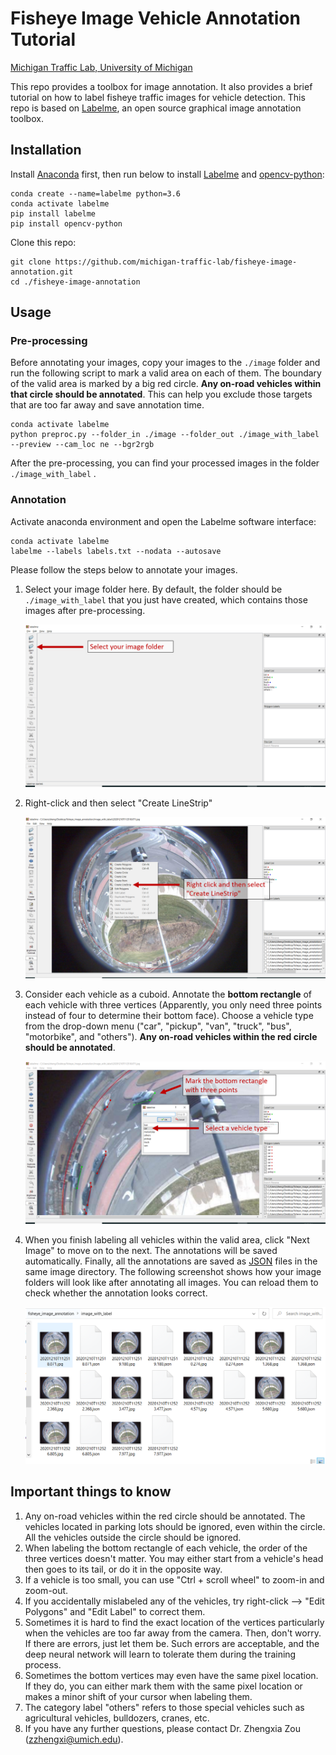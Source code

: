 # Fisheye Image Vehicle Annotation Tutorial

[Michigan Traffic Lab, University of Michigan](https://traffic.engin.umich.edu/)

This repo provides a toolbox for image annotation. It also provides a brief tutorial on how to label fisheye traffic images for vehicle detection. This repo is based on [Labelme](https://github.com/wkentaro/labelme), an open source graphical image annotation toolbox.



## Installation

Install [Anaconda](https://www.continuum.io/downloads) first, then run below to install [Labelme](https://github.com/wkentaro/labelme) and [opencv-python](https://pypi.org/project/opencv-python/):

```shell
conda create --name=labelme python=3.6
conda activate labelme
pip install labelme
pip install opencv-python
```

Clone this repo:

```shell
git clone https://github.com/michigan-traffic-lab/fisheye-image-annotation.git 
cd ./fisheye-image-annotation
```

## Usage

### Pre-processing

Before annotating your images, copy your images to the `./image` folder and run the following script to mark a valid area on each of them. The boundary of the valid area is marked by a big red circle. **Any on-road vehicles within that circle should be annotated**. This can help you exclude those targets that are too far away and save annotation time. 

```shell
conda activate labelme
python preproc.py --folder_in ./image --folder_out ./image_with_label --preview --cam_loc ne --bgr2rgb
```

After the pre-processing, you can find your processed images in the folder `./image_with_label` .

### Annotation

Activate anaconda environment and open the Labelme software interface:

```shell
conda activate labelme
labelme --labels labels.txt --nodata --autosave
```

Please follow the steps below to annotate your images.

1. Select your image folder here. By default, the folder should be `./image_with_label` that you just have created, which contains those images after pre-processing.

   ![](./gallery/1.png)

2. Right-click and then select "Create LineStrip"

   ![](./gallery/2.png)

3. Consider each vehicle as a cuboid. Annotate the **bottom rectangle** of each vehicle with three vertices (Apparently, you only need three points instead of four to determine their bottom face). Choose a vehicle type from the drop-down menu ("car", "pickup", "van", "truck", "bus", "motorbike", and "others"). **Any on-road vehicles within the red circle should be annotated**. 

   ![](./gallery/3.png)

4. When you finish labeling all vehicles within the valid area, click "Next Image" to move on to the next. The annotations will be saved automatically. Finally, all the annotations are saved as [JSON](http://www.json.org/) files in the same image directory. The following screenshot shows how your image folders will look like after annotating all images. You can reload them to check whether the annotation looks correct. 

   ![](./gallery/4.png)



## Important things to know

1. Any on-road vehicles within the red circle should be annotated. The vehicles located in parking lots should be ignored, even within the circle. All the vehicles outside the circle should be ignored. 
2. When labeling the bottom rectangle of each vehicle, the order of the three vertices doesn't matter. You may either start from a vehicle's head then goes to its tail, or do it in the opposite way. 
3. If a vehicle is too small, you can use "Ctrl + scroll wheel" to zoom-in and zoom-out.
4. If you accidentally mislabeled any of the vehicles, try right-click --> "Edit Polygons" and "Edit Label" to correct them.
5. Sometimes it is hard to find the exact location of the vertices particularly when the vehicles are too far away from the camera. Then, don't worry. If there are errors, just let them be.  Such errors are acceptable, and the deep neural network will learn to tolerate them during the training process.
6. Sometimes the bottom vertices may even have the same pixel location. If they do, you can either mark them with the same pixel location or makes a minor shift of your cursor when labeling them. 
7. The category label "others" refers to those special vehicles such as agricultural vehicles, bulldozers, cranes, etc.
8. If you have any further questions, please contact Dr. Zhengxia Zou (zzhengxi@umich.edu).
